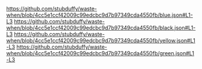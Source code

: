 https://github.com/stubduffy/waste-when/blob/4cc5e1ccf42009c99edcbc9d7b97349cda4550fb/blue.json#L1-L3
https://github.com/stubduffy/waste-when/blob/4cc5e1ccf42009c99edcbc9d7b97349cda4550fb/black.json#L1-L3
https://github.com/stubduffy/waste-when/blob/4cc5e1ccf42009c99edcbc9d7b97349cda4550fb/yellow.json#L1-L3
https://github.com/stubduffy/waste-when/blob/4cc5e1ccf42009c99edcbc9d7b97349cda4550fb/green.json#L1-L3